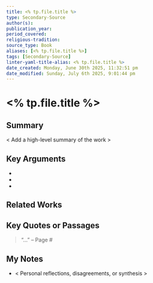 ```yaml
---
title: <% tp.file.title %>
type: Secondary-Source
author(s): 
publication_year: 
period_covered: 
religious-tradition: 
source_type: Book
aliases: [<% tp.file.title %>]
tags: [Secondary-Source]
linter-yaml-title-alias: <% tp.file.title %>
date_created: Monday, June 30th 2025, 11:32:51 pm
date_modified: Sunday, July 6th 2025, 9:01:44 pm
---
```


# <% tp.file.title %>

## Summary
< Add a high-level summary of the work >

## Key Arguments
- 
- 
- 

## Related Works


## Key Quotes or Passages
> “...” – Page #

## My Notes
- < Personal reflections, disagreements, or synthesis >


